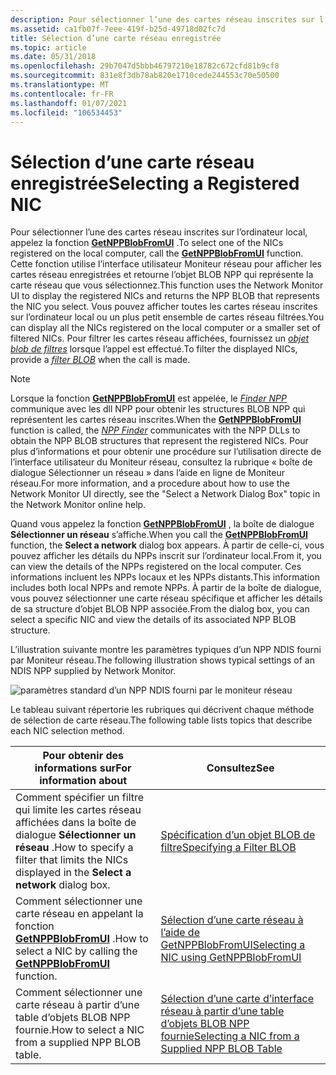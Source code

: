 ```yaml
---
description: Pour sélectionner l’une des cartes réseau inscrites sur l’ordinateur local, appelez la fonction GetNPPBlobFromUI.
ms.assetid: ca1fb07f-7eee-419f-b25d-49718d02fc7d
title: Sélection d’une carte réseau enregistrée
ms.topic: article
ms.date: 05/31/2018
ms.openlocfilehash: 29b7047d5bbb46797210e18782c672cfd81b9cf8
ms.sourcegitcommit: 831e8f3db78ab820e1710cede244553c70e50500
ms.translationtype: MT
ms.contentlocale: fr-FR
ms.lasthandoff: 01/07/2021
ms.locfileid: "106534453"
---
```

# <a name="selecting-a-registered-nic"></a><span data-ttu-id="9d7fc-103">Sélection d’une carte réseau enregistrée</span><span class="sxs-lookup"><span data-stu-id="9d7fc-103">Selecting a Registered NIC</span></span>

<span data-ttu-id="9d7fc-104">Pour sélectionner l’une des cartes réseau inscrites sur l’ordinateur local, appelez la fonction [**GetNPPBlobFromUI**](getnppblobfromui.md) .</span><span class="sxs-lookup"><span data-stu-id="9d7fc-104">To select one of the NICs registered on the local computer, call the [**GetNPPBlobFromUI**](getnppblobfromui.md) function.</span></span> <span data-ttu-id="9d7fc-105">Cette fonction utilise l’interface utilisateur Moniteur réseau pour afficher les cartes réseau enregistrées et retourne l’objet BLOB NPP qui représente la carte réseau que vous sélectionnez.</span><span class="sxs-lookup"><span data-stu-id="9d7fc-105">This function uses the Network Monitor UI to display the registered NICs and returns the NPP BLOB that represents the NIC you select.</span></span> <span data-ttu-id="9d7fc-106">Vous pouvez afficher toutes les cartes réseau inscrites sur l’ordinateur local ou un plus petit ensemble de cartes réseau filtrées.</span><span class="sxs-lookup"><span data-stu-id="9d7fc-106">You can display all the NICs registered on the local computer or a smaller set of filtered NICs.</span></span> <span data-ttu-id="9d7fc-107">Pour filtrer les cartes réseau affichées, fournissez un [*objet blob de filtres*](f.md) lorsque l’appel est effectué.</span><span class="sxs-lookup"><span data-stu-id="9d7fc-107">To filter the displayed NICs, provide a [*filter BLOB*](f.md) when the call is made.</span></span>

> [!Note]  
> <span data-ttu-id="9d7fc-108">Lorsque la fonction [**GetNPPBlobFromUI**](getnppblobfromui.md) est appelée, le [*Finder NPP*](n.md) communique avec les dll NPP pour obtenir les structures BLOB NPP qui représentent les cartes réseau inscrites.</span><span class="sxs-lookup"><span data-stu-id="9d7fc-108">When the [**GetNPPBlobFromUI**](getnppblobfromui.md) function is called, the [*NPP Finder*](n.md) communicates with the NPP DLLs to obtain the NPP BLOB structures that represent the registered NICs.</span></span> <span data-ttu-id="9d7fc-109">Pour plus d’informations et pour obtenir une procédure sur l’utilisation directe de l’interface utilisateur du Moniteur réseau, consultez la rubrique « boîte de dialogue Sélectionner un réseau » dans l’aide en ligne de Moniteur réseau.</span><span class="sxs-lookup"><span data-stu-id="9d7fc-109">For more information, and a procedure about how to use the Network Monitor UI directly, see the "Select a Network Dialog Box" topic in the Network Monitor online help.</span></span>

 

<span data-ttu-id="9d7fc-110">Quand vous appelez la fonction [**GetNPPBlobFromUI**](getnppblobfromui.md) , la boîte de dialogue **Sélectionner un réseau** s’affiche.</span><span class="sxs-lookup"><span data-stu-id="9d7fc-110">When you call the [**GetNPPBlobFromUI**](getnppblobfromui.md) function, the **Select a network** dialog box appears.</span></span> <span data-ttu-id="9d7fc-111">À partir de celle-ci, vous pouvez afficher les détails du NPPs inscrit sur l’ordinateur local.</span><span class="sxs-lookup"><span data-stu-id="9d7fc-111">From it, you can view the details of the NPPs registered on the local computer.</span></span> <span data-ttu-id="9d7fc-112">Ces informations incluent les NPPs locaux et les NPPs distants.</span><span class="sxs-lookup"><span data-stu-id="9d7fc-112">This information includes both local NPPs and remote NPPs.</span></span> <span data-ttu-id="9d7fc-113">À partir de la boîte de dialogue, vous pouvez sélectionner une carte réseau spécifique et afficher les détails de sa structure d’objet BLOB NPP associée.</span><span class="sxs-lookup"><span data-stu-id="9d7fc-113">From the dialog box, you can select a specific NIC and view the details of its associated NPP BLOB structure.</span></span>

<span data-ttu-id="9d7fc-114">L’illustration suivante montre les paramètres typiques d’un NPP NDIS fourni par Moniteur réseau.</span><span class="sxs-lookup"><span data-stu-id="9d7fc-114">The following illustration shows typical settings of an NDIS NPP supplied by Network Monitor.</span></span>

![paramètres standard d’un NPP NDIS fourni par le moniteur réseau](images/networkdb.png)

<span data-ttu-id="9d7fc-116">Le tableau suivant répertorie les rubriques qui décrivent chaque méthode de sélection de carte réseau.</span><span class="sxs-lookup"><span data-stu-id="9d7fc-116">The following table lists topics that describe each NIC selection method.</span></span>



| <span data-ttu-id="9d7fc-117">Pour obtenir des informations sur</span><span class="sxs-lookup"><span data-stu-id="9d7fc-117">For information about</span></span>                                                                          | <span data-ttu-id="9d7fc-118">Consultez</span><span class="sxs-lookup"><span data-stu-id="9d7fc-118">See</span></span>                                                                                                  |
|------------------------------------------------------------------------------------------------|------------------------------------------------------------------------------------------------------|
| <span data-ttu-id="9d7fc-119">Comment spécifier un filtre qui limite les cartes réseau affichées dans la boîte de dialogue **Sélectionner un réseau** .</span><span class="sxs-lookup"><span data-stu-id="9d7fc-119">How to specify a filter that limits the NICs displayed in the **Select a network** dialog box.</span></span> | [<span data-ttu-id="9d7fc-120">Spécification d’un objet BLOB de filtre</span><span class="sxs-lookup"><span data-stu-id="9d7fc-120">Specifying a Filter BLOB</span></span>](specifying-a-filter-blob.md)                                             |
| <span data-ttu-id="9d7fc-121">Comment sélectionner une carte réseau en appelant la fonction [**GetNPPBlobFromUI**](getnppblobfromui.md) .</span><span class="sxs-lookup"><span data-stu-id="9d7fc-121">How to select a NIC by calling the [**GetNPPBlobFromUI**](getnppblobfromui.md) function.</span></span>      | [<span data-ttu-id="9d7fc-122">Sélection d’une carte réseau à l’aide de GetNPPBlobFromUI</span><span class="sxs-lookup"><span data-stu-id="9d7fc-122">Selecting a NIC using GetNPPBlobFromUI</span></span>](getnppblobfromui.md)                                       |
| <span data-ttu-id="9d7fc-123">Comment sélectionner une carte réseau à partir d’une table d’objets BLOB NPP fournie.</span><span class="sxs-lookup"><span data-stu-id="9d7fc-123">How to select a NIC from a supplied NPP BLOB table.</span></span>                                            | [<span data-ttu-id="9d7fc-124">Sélection d’une carte d’interface réseau à partir d’une table d’objets BLOB NPP fournie</span><span class="sxs-lookup"><span data-stu-id="9d7fc-124">Selecting a NIC from a Supplied NPP BLOB Table</span></span>](selecting-a-nic-from-a-supplied-npp-blob-table.md) |



 

 

 



